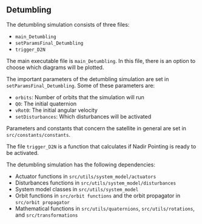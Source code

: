 ##  Detumbling

The detumbling simulation consists of three files:
- `main_Detumbling`
- `setParamsFinal_Detumbling`
- `trigger_D2N`

The main executable file is `main_Detumbling`. In this file, there is an option to choose which diagrams will be plotted.

The important parameters of the detumbling simulation are set in `setParamsFinal_Detumbling`. Some of these parameters are:
- `orbits`: Number of orbits that the simulation will run
- `Q0`: The initial quaternion
- `vRot0`: The initial angular velocity
- `setDisturbances`: Which disturbances will be activated

Parameters and constants that concern the satellite in general are set in `src/constants/constants`.

The file `trigger_D2N` is a function that calculates if Nadir Pointing is ready to be activated.

The detumbling simulation has the following dependencies:
- Actuator functions in `src/utils/system_model/actuators`
- Disturbances functions in `src/utils/system_model/disturbances`
- System model classes in `src/utils/system_model`
- Orbit functions in `src/orbit functions` and the orbit propagator in `src/orbit propagator`
- Mathematical functions in `src/utils/quaternions`, `src/utils/rotations`, and `src/transformations`